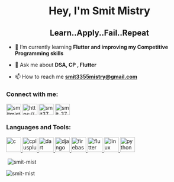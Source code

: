 <h1 align="center">Hey, I'm Smit Mistry</h1>
<h2 align="center">Learn..Apply..Fail..Repeat</h2>


- 🌱 I’m currently learning **Flutter and improving my Competitive Programming skills**

- 💬 Ask me about **DSA, CP , Flutter**

- 📫 How to reach me **smit3355mistry@gmail.com**

<h3 align="left">Connect with me:</h3>
<p align="left">
<a href="https://dev.to/smitmist" target="blank"><img align="center" src="https://cdn.jsdelivr.net/npm/simple-icons@3.0.1/icons/dev-dot-to.svg" alt="smitmist" height="30" width="40" /></a>
<a href="https://www.linkedin.com/in/smit-mistry-9b0a4419b/" target="blank"><img align="center" src="https://cdn.jsdelivr.net/npm/simple-icons@3.0.1/icons/linkedin.svg" alt="https://www.linkedin.com/in/smit-mistry-9b0a4419b/" height="30" width="40" /></a>
<a href="https://www.codechef.com/users/smit37_mist" target="blank"><img align="center" src="https://cdn.jsdelivr.net/npm/simple-icons@3.1.0/icons/codechef.svg" alt="smit37_mist" height="30" width="40" /></a>
<a href="https://codeforces.com/profile/smit_37_mist" target="blank"><img align="center" src="https://cdn.jsdelivr.net/npm/simple-icons@3.0.1/icons/codeforces.svg" alt="smit_37_mist" height="30" width="40" /></a>
</p>

<h3 align="left">Languages and Tools:</h3>
<p align="left"> <a href="https://www.cprogramming.com/" target="_blank"> <img src="https://devicons.github.io/devicon/devicon.git/icons/c/c-original.svg" alt="c" width="40" height="40"/> </a> <a href="https://www.w3schools.com/cpp/" target="_blank"> <img src="https://devicons.github.io/devicon/devicon.git/icons/cplusplus/cplusplus-original.svg" alt="cplusplus" width="40" height="40"/> </a> <a href="https://dart.dev" target="_blank"> <img src="https://www.vectorlogo.zone/logos/dartlang/dartlang-icon.svg" alt="dart" width="40" height="40"/> </a> <a href="https://www.djangoproject.com/" target="_blank"> <img src="https://devicons.github.io/devicon/devicon.git/icons/django/django-original.svg" alt="django" width="40" height="40"/> </a> <a href="https://firebase.google.com/" target="_blank"> <img src="https://www.vectorlogo.zone/logos/firebase/firebase-icon.svg" alt="firebase" width="40" height="40"/> </a> <a href="https://flutter.dev" target="_blank"> <img src="https://www.vectorlogo.zone/logos/flutterio/flutterio-icon.svg" alt="flutter" width="40" height="40"/> </a> <a href="https://www.linux.org/" target="_blank"> <img src="https://devicons.github.io/devicon/devicon.git/icons/linux/linux-original.svg" alt="linux" width="40" height="40"/> </a> <a href="https://www.python.org" target="_blank"> <img src="https://devicons.github.io/devicon/devicon.git/icons/python/python-original.svg" alt="python" width="40" height="40"/> </a> </p>

<p>&nbsp;<img align="center" src="https://github-readme-stats.vercel.app/api?username=smit-mist&show_icons=true&locale=en" alt="smit-mist" /></p>

<p><img align="center" src="https://github-readme-streak-stats.herokuapp.com/?user=smit-mist&" alt="smit-mist" /></p>
